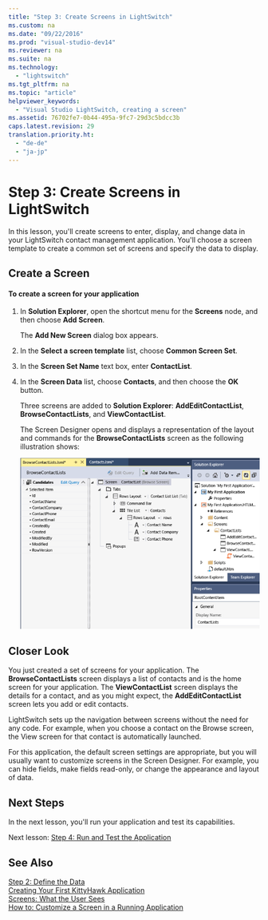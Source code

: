```yaml
---
title: "Step 3: Create Screens in LightSwitch"
ms.custom: na
ms.date: "09/22/2016"
ms.prod: "visual-studio-dev14"
ms.reviewer: na
ms.suite: na
ms.technology: 
  - "lightswitch"
ms.tgt_pltfrm: na
ms.topic: "article"
helpviewer_keywords: 
  - "Visual Studio LightSwitch, creating a screen"
ms.assetid: 76702fe7-0b44-495a-9fc7-29d3c5bdcc3b
caps.latest.revision: 29
translation.priority.ht: 
  - "de-de"
  - "ja-jp"
---
```

# Step 3: Create Screens in LightSwitch
In this lesson, you'll create screens to enter, display, and change data in your LightSwitch contact management application. You'll choose a screen template to create a common set of screens and specify the data to display.  
  
## Create a Screen  
  
#### To create a screen for your application  
  
1.  In **Solution Explorer**, open the shortcut menu for the **Screens** node, and then choose **Add Screen**.  
  
     The **Add New Screen** dialog box appears.  
  
2.  In the **Select a screen template** list, choose **Common Screen Set**.  
  
3.  In the **Screen Set Name** text box, enter **ContactList**.  
  
4.  In the **Screen Data** list, choose **Contacts**, and then choose the **OK** button.  
  
     Three screens are added to **Solution Explorer**: **AddEditContactList**, **BrowseContactLists**, and **ViewContactList**.  
  
     The Screen Designer opens and displays a representation of the layout and commands for the **BrowseContactLists** screen as the following illustration shows:  
  
     ![The Screen Designer](../VS_csharp/media/ls_tour01.png "LS_Tour01")  
  
## Closer Look  
 You just created a set of screens for your application. The **BrowseContactLists** screen displays a list of contacts and is the home screen for your application. The **ViewContactList** screen displays the details for a contact, and as you might expect, the **AddEditContactList** screen lets you add or edit contacts.  
  
 LightSwitch sets up the navigation between screens without the need for any code. For example, when you choose a contact on the Browse screen, the View screen for that contact is automatically launched.  
  
 For this application, the default screen settings are appropriate, but you will usually want to customize screens in the Screen Designer. For example, you can hide fields, make fields read-only, or change the appearance and layout of data.  
  
## Next Steps  
 In the next lesson, you'll run your application and test its capabilities.  
  
 Next lesson: [Step 4: Run and Test the Application](../VS_csharp/step-4--run-and-test-the-lightswitch-application.md)  
  
## See Also  
 [Step 2: Define the Data](../VS_csharp/step-2--define-the-data-in-lightswitch.md)   
 [Creating Your First KittyHawk Application](../VS_csharp/creating-your-first-lightswitch-application.md)   
 [Screens: What the User Sees](../VS_csharp/screens--the-user-interface-of-your-lightswitch-application.md)   
 [How to: Customize a Screen in a Running Application](../VS_csharp/how-to--customize-a-silverlight-screen-in-a-running-application.md)